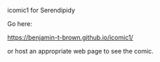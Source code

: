 icomic1 for Serendipidy

Go here:

https://benjamin-t-brown.github.io/icomic1/

or host an appropriate web page to see the comic.
